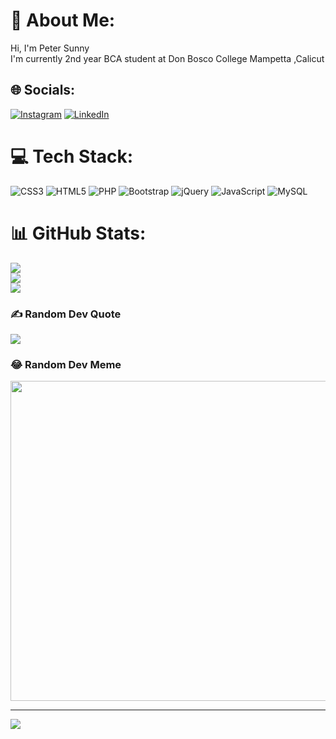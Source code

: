 # 💫 About Me:
Hi, I'm Peter Sunny<br>I'm currently 2nd year BCA student at Don Bosco College Mampetta ,Calicut 


## 🌐 Socials:
[![Instagram](https://img.shields.io/badge/Instagram-%23E4405F.svg?logo=Instagram&logoColor=white)](https://instagram.com/peeettzz) [![LinkedIn](https://img.shields.io/badge/LinkedIn-%230077B5.svg?logo=linkedin&logoColor=white)](https://linkedin.com/in/peter-sunny-8117b8231) 

# 💻 Tech Stack:
![CSS3](https://img.shields.io/badge/css3-%231572B6.svg?style=for-the-badge&logo=css3&logoColor=white) ![HTML5](https://img.shields.io/badge/html5-%23E34F26.svg?style=for-the-badge&logo=html5&logoColor=white) ![PHP](https://img.shields.io/badge/php-%23777BB4.svg?style=for-the-badge&logo=php&logoColor=white) ![Bootstrap](https://img.shields.io/badge/bootstrap-%23563D7C.svg?style=for-the-badge&logo=bootstrap&logoColor=white) ![jQuery](https://img.shields.io/badge/jquery-%230769AD.svg?style=for-the-badge&logo=jquery&logoColor=white) ![JavaScript](https://img.shields.io/badge/javascript-%23323330.svg?style=for-the-badge&logo=javascript&logoColor=%23F7DF1E) ![MySQL](https://img.shields.io/badge/mysql-%2300f.svg?style=for-the-badge&logo=mysql&logoColor=white)
# 📊 GitHub Stats:
![](https://github-readme-stats.vercel.app/api?username=Peter-sunny&theme=blue-green&hide_border=true&include_all_commits=true&count_private=false)<br/>
![](https://github-readme-streak-stats.herokuapp.com/?user=Peter-sunny&theme=blue-green&hide_border=true)<br/>
![](https://github-readme-stats.vercel.app/api/top-langs/?username=Peter-sunny&theme=blue-green&hide_border=true&include_all_commits=true&count_private=false&layout=compact)

### ✍️ Random Dev Quote
![](https://quotes-github-readme.vercel.app/api?type=horizontal&theme=radical)

### 😂 Random Dev Meme
<img src="https://random-memer.herokuapp.com/" width="512px"/>

---
[![](https://visitcount.itsvg.in/api?id=Peter-sunny&icon=0&color=0)](https://visitcount.itsvg.in)

<!-- Proudly created with GPRM ( https://gprm.itsvg.in ) -->
